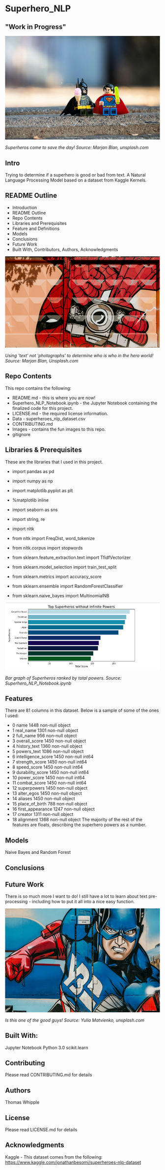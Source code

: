 # Superhero_NLP

## "Work in Progress"


![picture1](https://raw.githubusercontent.com/twhipple/Superhero_NLP/main/Images/yulia-matvienko-kgz9vsP5JCU-unsplash.jpg)


*Superheros come to save the day! Source: Marjan Blan, unsplash.com*


## Intro
Trying to determine if a superhero is good or bad from text.
A Natural Language Processing Model based on a dataset from Kaggle Kernels.


## README Outline
* Introduction 
* README Outline
* Repo Contents
* Libraries and Prerequisites
* Feature and Definitions
* Models
* Conclusions
* Future Work
* Built With, Contributors, Authors, Acknowledgments


![picture2](https://raw.githubusercontent.com/twhipple/Superhero_NLP/main/Images/marjanblan-_CjdyBNNVio-unsplash.jpg)

*Using 'text' not 'photographs' to determine who is who in the hero world! Source: Marjan Blan, Unsplash.com*


## Repo Contents
This repo contains the following:
* README.md - this is where you are now!
* Superhero_NLP_Notebook.ipynb - the Jupyter Notebook containing the finalized code for this project.
* LICENSE.md - the required license information.
* Data - superheroes_nlp_dataset.csv
* CONTRIBUTING.md 
* Images - contains the fun images to this repo.
* gitignore


## Libraries & Prerequisites
These are the libraries that I used in this project.

* import pandas as pd
* import numpy as np
* import matplotlib.pyplot as plt
* %matplotlib inline
* import seaborn as sns

* import string, re
* import nltk
* from nltk import FreqDist, word_tokenize
* from nltk.corpus import stopwords 

* from sklearn.feature_extraction.text import TfidfVectorizer
* from sklearn.model_selection import train_test_split
* from sklearn.metrics import accuracy_score
* from sklearn.ensemble import RandomForestClassifier
* from sklearn.naive_bayes import MultinomialNB


![graph1](https://raw.githubusercontent.com/twhipple/Superhero_NLP/main/Images/Superhero_powers.png)

*Bar graph of Superheros ranked by total powers. Source: Superhero_NLP_Notebook.ipynb*


## Features
There are 81 columns in this dataset. Below is a sample of some of the ones I used:
* 0   name                              1448 non-null   object 
* 1   real_name                         1301 non-null   object 
* 2   full_name                         956 non-null    object 
* 3   overall_score                     1450 non-null   object 
* 4   history_text                      1360 non-null   object 
* 5   powers_text                       1086 non-null   object 
* 6   intelligence_score                1450 non-null   int64  
* 7   strength_score                    1450 non-null   int64  
* 8   speed_score                       1450 non-null   int64  
* 9   durability_score                  1450 non-null   int64  
* 10  power_score                       1450 non-null   int64  
* 11  combat_score                      1450 non-null   int64  
* 12  superpowers                       1450 non-null   object 
* 13  alter_egos                        1450 non-null   object 
* 14  aliases                           1450 non-null   object 
* 15  place_of_birth                    788 non-null    object 
* 16  first_appearance                  1247 non-null   object 
* 17  creator                           1311 non-null   object 
* 18  alignment                         1368 non-null   object
The majority of the rest of the features are floats, describing the superhero powers as a number.



## Models
Naive Bayes and Random Forest



## Conclusions



## Future Work
There is so much more I want to do! I still have a lot to learn about text pre-processing - including how to put it all into a nice easy function. 


![Picture3](https://raw.githubusercontent.com/twhipple/Superhero_NLP/main/Images/marjanblan-8I-ht65iRww-unsplash%20(1).jpg)

*Is this one of the good guys! Source: Yulia Matvienko, unsplash.com*


## Built With:
Jupyter Notebook
Python 3.0
scikit.learn


## Contributing
Please read CONTRIBUTING.md for details


## Authors
Thomas Whipple


## License
Please read LICENSE.md for details


## Acknowledgments
Kaggle - This dataset comes from the following: https://www.kaggle.com/jonathanbesomi/superheroes-nlp-dataset
